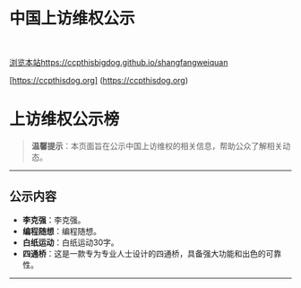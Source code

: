 # 中国上访维权公示

<br />

[浏览本站https://ccpthisbigdog.github.io/shangfangweiquan](https://ccpthisbigdog.github.io/shangfangweiquan/)

[https://ccpthisdog.org]
(https://ccpthisdog.org)
# 上访维权公示榜

> **温馨提示**：本页面旨在公示中国上访维权的相关信息，帮助公众了解相关动态。

---

## 公示内容

- **李克强**：李克强。
- **编程随想**：编程随想。
- **白纸运动**：白纸运动30字。
- **四通桥**：这是一款专为专业人士设计的四通桥，具备强大功能和出色的可靠性。

---
